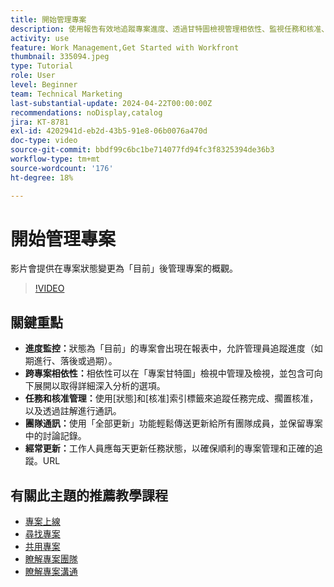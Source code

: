 ```yaml
---
title: 開始管理專案
description: 使用報告有效地追蹤專案進度、透過甘特圖檢視管理相依性、監視任務和核准、增強團隊溝通，以及透過頻繁更新確保順暢的工作流程。
activity: use
feature: Work Management,Get Started with Workfront
thumbnail: 335094.jpeg
type: Tutorial
role: User
level: Beginner
team: Technical Marketing
last-substantial-update: 2024-04-22T00:00:00Z
recommendations: noDisplay,catalog
jira: KT-8781
exl-id: 4202941d-eb2d-43b5-91e8-06b0076a470d
doc-type: video
source-git-commit: bbdf99c6bc1be714077fd94fc3f8325394de36b3
workflow-type: tm+mt
source-wordcount: '176'
ht-degree: 18%

---
```


# 開始管理專案

影片會提供在專案狀態變更為「目前」後管理專案的概觀&#x200B;。

>[!VIDEO](https://video.tv.adobe.com/v/335094/?quality=12&learn=on&enablevpops=1)

## 關鍵重點

* **進度監控：**&#x200B;狀態為「目前」的專案會出現在報表中，允許管理員追蹤進度（如期進行、落後或過期）。
* **跨專案相依性：**&#x200B;相依性可以在「專案甘特圖」檢視中管理及檢視，並包含可向下展開以取得詳細深入分析的選項。
* **任務和核准管理：**&#x200B;使用[狀態]和[核准]索引標籤來追蹤任務完成、擱置核准，以及透過註解進行通訊。
* **團隊通訊：**&#x200B;使用「全部更新」功能輕鬆傳送更新給所有團隊成員，並保留專案中的討論記錄。
* **經常更新：**&#x200B;工作人員應每天更新任務狀態，以確保順利的專案管理和正確的追蹤。&#x200B;URL


## 有關此主題的推薦教學課程

* [專案上線](/help/manage-work/projects/take-a-project-live.md)
* [尋找專案](/help/manage-work/projects/find-projects.md)
* [共用專案](/help/manage-work/projects/share-a-project.md)
* [瞭解專案團隊](/help/manage-work/projects/understand-the-project-team.md)
* [瞭解專案溝通](/help/manage-work/projects/understand-project-communication.md)
